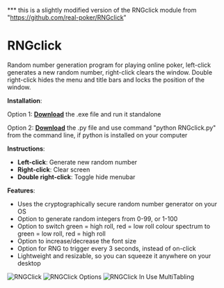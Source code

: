 *** this is a slightly modified version of the RNGclick module from "https://github.com/real-poker/RNGclick"

# RNGclick
Random number generation program for playing online poker, left-click generates a new random number, right-click clears the window. Double right-click hides the menu and title bars and locks the position of the window.

**Installation**:

Option 1: [**Download**](https://github.com/real-poker/RNGclick/raw/master/RNGclick.exe) the .exe file and run it standalone 

Option 2: [**Download**](https://github.com/real-poker/RNGclick/archive/master.zip) the .py file and use command "python RNGclick.py" from the command line, if python is installed on your computer

**Instructions**:

- **Left-click**: Generate new random number
- **Right-click**: Clear screen
- **Double right-click**: Toggle hide menubar


**Features**:
- Uses the cryptographically secure random number generator on your OS
- Option to generate random integers from 0-99, or 1-100
- Option to switch green = high roll, red = low roll colour spectrum to green = low roll, red = high roll
- Option to increase/decrease the font size
- Option for RNG to trigger every 3 seconds, instead of on-click
- Lightweight and resizable, so you can squeeze it anywhere on your desktop

![RNGClick](https://i.imgur.com/yYJDROw.png)
![RNGClick Options](https://i.imgur.com/JrLmhBq.png)
![RNGClick In Use MultiTabling](https://i.imgur.com/9BNPO7c.png)
